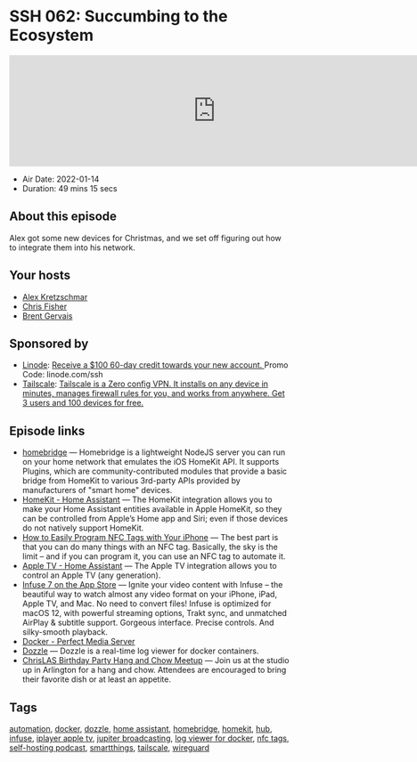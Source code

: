 # SSH 062: Succumbing to the Ecosystem

<iframe src="https://player.fireside.fm/v2/dUlrHQih+iK2F3eUF?theme=dark" width="740" height="200" frameborder="0" scrolling="no"></iframe>

* Air Date: 2022-01-14
* Duration: 49 mins 15 secs

## About this episode

Alex got some new devices for Christmas, and we set off figuring out how to integrate them into his network.

## Your hosts
* [Alex Kretzschmar](https://selfhosted.show/hosts/alexktz)
* [Chris Fisher](https://selfhosted.show/hosts/chrislas)
* [Brent Gervais](https://selfhosted.show/guests/brentgervais)

## Sponsored by

  * [Linode](https://linode.com/ssh): [Receive a $100 60-day credit towards your new account. ](https://linode.com/ssh) Promo Code: linode.com/ssh
  * [Tailscale](http://tailscale.com/selfhosted): [Tailscale is a Zero config VPN. It installs on any device in minutes, manages firewall rules for you, and works from anywhere. Get 3 users and 100 devices for free. ](http://tailscale.com/selfhosted)



## Episode links

  * [homebridge](https://github.com/homebridge/homebridge "homebridge") — Homebridge is a lightweight NodeJS server you can run on your home network that emulates the iOS HomeKit API. It supports Plugins, which are community-contributed modules that provide a basic bridge from HomeKit to various 3rd-party APIs provided by manufacturers of "smart home" devices.
  * [HomeKit - Home Assistant](https://www.home-assistant.io/integrations/homekit/ "HomeKit - Home Assistant") — The HomeKit integration allows you to make your Home Assistant entities available in Apple HomeKit, so they can be controlled from Apple’s Home app and Siri; even if those devices do not natively support HomeKit.
  * [How to Easily Program NFC Tags with Your iPhone](https://www.idropnews.com/how-to/how-to-easily-program-nfc-tags-with-your-iphone-launch-shortcuts-and-more-automatically-with-nfc/158528/ "How to Easily Program NFC Tags with Your iPhone") — The best part is that you can do many things with an NFC tag. Basically, the sky is the limit – and if you can program it, you can use an NFC tag to automate it.
  * [Apple TV - Home Assistant](https://www.home-assistant.io/integrations/apple_tv/ "Apple TV - Home Assistant") — The Apple TV integration allows you to control an Apple TV (any generation). 
  * [Infuse 7 on the App Store](https://apps.apple.com/us/app/infuse-7/id1136220934 "Infuse 7 on the App Store") — Ignite your video content with Infuse – the beautiful way to watch almost any video format on your iPhone, iPad, Apple TV, and Mac. No need to convert files! Infuse is optimized for macOS 12, with powerful streaming options, Trakt sync, and unmatched AirPlay & subtitle support. Gorgeous interface. Precise controls. And silky-smooth playback.
  * [Docker - Perfect Media Server](https://perfectmediaserver.com/tech-stack/docker.html "Docker - Perfect Media Server")
  * [Dozzle](https://dozzle.dev/ "Dozzle") — Dozzle is a real-time log viewer for docker containers.
  * [ChrisLAS Birthday Party Hang and Chow Meetup](https://www.meetup.com/jupiterbroadcasting/events/283100421/ "ChrisLAS Birthday Party Hang and Chow Meetup") — Join us at the studio up in Arlington for a hang and chow. Attendees are encouraged to bring their favorite dish or at least an appetite.



## Tags

[automation](https://selfhosted.show/tags/automation), [docker](https://selfhosted.show/tags/docker), [dozzle](https://selfhosted.show/tags/dozzle), [home assistant](https://selfhosted.show/tags/home%20assistant), [homebridge](https://selfhosted.show/tags/homebridge), [homekit](https://selfhosted.show/tags/homekit), [hub](https://selfhosted.show/tags/hub), [infuse](https://selfhosted.show/tags/infuse), [iplayer apple tv](https://selfhosted.show/tags/iplayer%20apple%20tv), [jupiter broadcasting](https://selfhosted.show/tags/jupiter%20broadcasting), [log viewer for docker](https://selfhosted.show/tags/log%20viewer%20for%20docker), [nfc tags](https://selfhosted.show/tags/nfc%20tags), [self-hosting podcast](https://selfhosted.show/tags/self-hosting%20podcast), [smartthings](https://selfhosted.show/tags/smartthings), [tailscale](https://selfhosted.show/tags/tailscale), [wireguard](https://selfhosted.show/tags/wireguard)